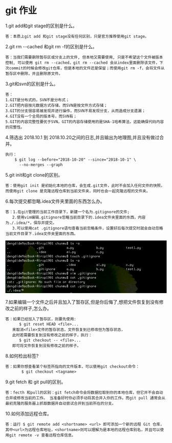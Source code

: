 # git 作业

1.git add和git stage的区别是什么。

```
答：本质上git add 和git stage没有任何区别，只是官方推荐使用git stage。
```

2.git rm --cached 和git rm -f的区别是什么。

```
答：当我们需要删除暂存区或分支上的文件, 但本地又需要使用, 只是不希望这个文件被版本控制, 可以使用 git rm --cached，git rm --cached 会从index里面删除该文件，下次commit的时候会修改git仓库，但是本地的文件还是保留；而使用git rm -f，会将文件从暂存区中删除，并且删除原文件。
```

3.git和svn的区别是什么。

```
答：
1.GIT是分布式的，SVN不是分布式；
2.GIT把内容按元数据方式存储，而SVN是按文件方式存储；
3.GIT的分支很容易被发现并进行操作，而SVN不易发现分支，从而造成分支遗漏；
4.GIT没有一个全局的版本号，而SVN有；
5.GIT的内容完整性要优于SVN，GIT的内容存储使用的是SHA-1哈希算法，这能确保代码内容的完整性。
```

4.筛选出 2018.10.1 到 2018.10.20之间的日志,并且输出为地理图,并且没有做过合并。

```
执行：
    $ git log --before="2018-10-20" --since="2018-10-1" \
      --no-merges --graph
```

5.git init和git clone的区别。

```
答：使用git init 是初始化本地的仓库，会生成.git文件，此时不会加入任何文件的快照，而使用git clone 是克隆远程仓库到当前文件夹，同时也会一起克隆远程的文件夹。
```

6.每次提交都忽略.idea文件夹里面的东西怎么办。

```
答：1.在git管理的当前工作目录下，新建一个名为.gitignore的文件;
   2.使用vim编辑.gitignore忽略当前目录下的.idea文件夹里面的东西，内容为./.idea/*，保存并提交。
   3.可以使用cat .gitignore语句查看当前忽略条件，设置好后每次提交时就会自动忽略当前文件目录下.idea文件夹里面的东西。
```

<img src="./6.png"/>

7.如果编辑一个文件之后并且加入了暂存区,但是你后悔了,想把文件恢复到没有修改之前的样子,怎么办。

```
答：如果已经加入了暂存区，则要先使用:
      $ git reset HEAD <file>... 
   来取消<file>文件的暂存状态，文件恢复到已修改但为暂存状态，
   此时若需要恢复到没有修改之前的样子，执行：
      $ git checkout -- <file>...
   即可将文件恢复到没有修改之前的样子。
```

8.如何检出标签?

```
答：如果你想查看某个标签所指向的文件版本，可以使用git checkout命令：
       $ git checkout <tagname>
```

9.git fetch 和 git pull的区别。

```
答：fecth 和pull的区别：git fetch命令会将数据拉取到你的本地仓库，但它并不会自动合并或修改当前的工作。 当准备好时你必须手动将其合并入你的工作。而git pull 通常会从最初克隆的服务器上抓取数据并自动尝试合并到当前所在的分支。
```

10.如何添加远程仓库。

```
答：运行 $ git remote add <shortname> <url> 即可添加一个新的远程 Git 仓库，其中<url>为远程仓库地址，<shortname>则可以理解为是本地的远程仓库别名，并且可以使用git remote -v 查看远程仓库信息。
```

